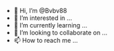 - 👋 Hi, I’m @Bvbv88
- 👀 I’m interested in ...
- 🌱 I’m currently learning ...
- 💞️ I’m looking to collaborate on ...
- 📫 How to reach me ...

<!---
Bvbv88/Bvbv88 is a ✨ special ✨ repository because its. Bvbv88.md`  appears on your GitHub profile.
You can click the Preview link to take a look at your changes.
--->
